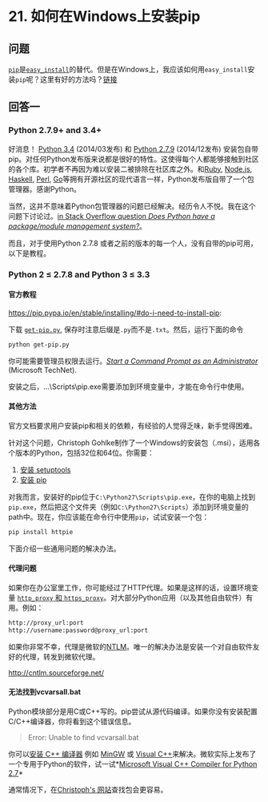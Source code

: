 # 21. 如何在Windows上安装pip

## 问题

[`pip`](https://pip.pypa.io/en/stable/)是[`easy_install`](http://setuptools.readthedocs.io/en/latest/easy_install.html)的替代。但是在Windows上，我应该如何用`easy_install`安装`pip`呢？这里有好的方法吗？[链接](https://stackoverflow.com/questions/4750806/how-do-i-install-pip-on-windows)

## 回答一

### Python 2.7.9+ and 3.4+

好消息！ [Python 3.4](https://docs.python.org/3/whatsnew/3.4.html) (2014/03发布) 和 [Python 2.7.9](https://docs.python.org/2/whatsnew/2.7.html#pep-477-backport-ensurepip-pep-453-to-python-2-7) (2014/12发布) 安装包自带pip。对任何Python发布版来说都是很好的特性。这使得每个人都能够接触到社区的各个库。初学者不再因为难以安装二被排除在社区库之外。和[Ruby](http://en.wikipedia.org/wiki/Ruby_%28programming_language%29), [Node.js](http://en.wikipedia.org/wiki/Node.js), [Haskell](http://en.wikipedia.org/wiki/Haskell_%28programming_language%29), [Perl](http://en.wikipedia.org/wiki/Perl), [Go](http://en.wikipedia.org/wiki/Go_%28programming_language%29)等拥有开源社区的现代语言一样，Python发布版自带了一个包管理器。感谢Python。

当然，这并不意味着Python包管理器的问题已经解决。经历令人不悦。我在这个问题下讨论过。[in Stack Overflow question *Does Python have a package/module management system?*](https://stackoverflow.com/questions/2436731/does-python-have-a-package-module-management-system/13445719#13445719)。

而且，对于使用Python 2.7.8 或者之前的版本的每一个人，没有自带的pip可用，以下是教程。

### Python 2 ≤ 2.7.8 and Python 3 ≤ 3.3

#### 官方教程

<https://pip.pypa.io/en/stable/installing/#do-i-need-to-install-pip>:

下载 [`get-pip.py`](https://bootstrap.pypa.io/get-pip.py), 保存时注意后缀是`.py`而不是`.txt`。然后，运行下面的命令

```bash
python get-pip.py
```

你可能需要管理员权限去运行。*[Start a Command Prompt as an Administrator](http://technet.microsoft.com/en-us/library/cc947813(v=ws.10).aspx)* (Microsoft TechNet).

安装之后，...\Scripts\pip.exe需要添加到环境变量中，才能在命令行中使用。

#### 其他方法

官方文档要求用户安装pip和相关的依赖，有经验的人觉得乏味，新手觉得困难。

针对这个问题，Christoph Gohlke制作了一个Windows的安装包（.msi），适用各个版本的Python，包括32位和64位。你需要：

1. [安装 setuptools](http://www.lfd.uci.edu/~gohlke/pythonlibs/#setuptools)
2. [安装 pip](http://www.lfd.uci.edu/~gohlke/pythonlibs/#pip)

对我而言，安装好的pip位于`C:\Python27\Scripts\pip.exe`，在你的电脑上找到`pip.exe`，然后把这个文件夹（例如`C:\Python27\Scripts`）添加到环境变量的path中。现在，你应该能在命令行中使用`pip`，试试安装一个包：

```bash
pip install httpie
```

下面介绍一些通用问题的解决办法。

#### 代理问题

如果你在办公室里工作，你可能经过了HTTP代理。如果是这样的话，设置环境变量 [`http_proxy` 和 `https_proxy`](http://docs.python.org/2/library/urllib.html)。对大部分Python应用（以及其他自由软件）有用。例如：

```bash
http://proxy_url:port
http://username:password@proxy_url:port
```

如果你非常不幸，代理是微软的[NTLM](https://en.wikipedia.org/wiki/NT_LAN_Manager)。唯一的解决办法是安装一个对自由软件友好的代理，转发到微软代理。

<http://cntlm.sourceforge.net/>

#### 无法找到vcvarsall.bat

Python模块部分是用C或C++写的。pip尝试从源代码编译。如果你没有安装配置C/C++编译器，你将看到这个错误信息。

> Error: Unable to find vcvarsall.bat

你可以[安装 C++ 编译器](https://stackoverflow.com/questions/2817869/error-unable-to-find-vcvarsall-bat) 例如 [MinGW](http://en.wikipedia.org/wiki/MinGW) 或 [Visual C++](http://en.wikipedia.org/wiki/Visual_C%2B%2B#32-bit_versions)来解决。微软实际上发布了一个专用于Python的软件，试一试*[Microsoft Visual C++ Compiler for Python 2.7](https://www.microsoft.com/en-us/download/details.aspx?id=44266)*

通常情况下，在[Christoph's 网站](http://www.lfd.uci.edu/~gohlke/pythonlibs/)查找包会更容易。